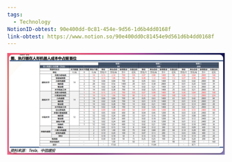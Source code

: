 ```yaml
---
tags:
  - Technology
NotionID-obtest: 90e400dd-0c81-454e-9d56-1d6b4dd0168f
link-obtest: https://www.notion.so/90e400dd0c81454e9d561d6b4dd0168f
---
```

![人形机器人执行部件市场空间](https://raw.githubusercontent.com/Lyman11/Lyman/main/upload/202409041630648.png)
